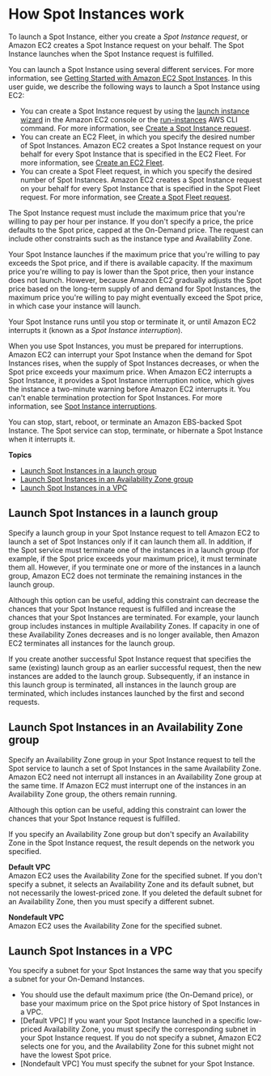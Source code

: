 # How Spot Instances work<a name="how-spot-instances-work"></a>

To launch a Spot Instance, either you create a *Spot Instance request*, or Amazon EC2 creates a Spot Instance request on your behalf\. The Spot Instance launches when the Spot Instance request is fulfilled\.

You can launch a Spot Instance using several different services\. For more information, see [Getting Started with Amazon EC2 Spot Instances](http://aws.amazon.com/ec2/spot/getting-started/)\. In this user guide, we describe the following ways to launch a Spot Instance using EC2:
+ You can create a Spot Instance request by using the [launch instance wizard](ec2-launch-instance-wizard.md) in the Amazon EC2 console or the [run\-instances](https://docs.aws.amazon.com/cli/latest/reference/ec2/run-instances.html) AWS CLI command\. For more information, see [Create a Spot Instance request](spot-requests.md#using-spot-instances-request)\.
+ You can create an EC2 Fleet, in which you specify the desired number of Spot Instances\. Amazon EC2 creates a Spot Instance request on your behalf for every Spot Instance that is specified in the EC2 Fleet\. For more information, see [Create an EC2 Fleet](manage-ec2-fleet.md#create-ec2-fleet)\.
+ You can create a Spot Fleet request, in which you specify the desired number of Spot Instances\. Amazon EC2 creates a Spot Instance request on your behalf for every Spot Instance that is specified in the Spot Fleet request\. For more information, see [Create a Spot Fleet request](work-with-spot-fleets.md#create-spot-fleet)\.

The Spot Instance request must include the maximum price that you're willing to pay per hour per instance\. If you don't specify a price, the price defaults to the Spot price, capped at the On\-Demand price\. The request can include other constraints such as the instance type and Availability Zone\.

Your Spot Instance launches if the maximum price that you're willing to pay exceeds the Spot price, and if there is available capacity\. If the maximum price you're willing to pay is lower than the Spot price, then your instance does not launch\. However, because Amazon EC2 gradually adjusts the Spot price based on the long\-term supply of and demand for Spot Instances, the maximum price you're willing to pay might eventually exceed the Spot price, in which case your instance will launch\.

Your Spot Instance runs until you stop or terminate it, or until Amazon EC2 interrupts it \(known as a *Spot Instance interruption*\)\.

When you use Spot Instances, you must be prepared for interruptions\. Amazon EC2 can interrupt your Spot Instance when the demand for Spot Instances rises, when the supply of Spot Instances decreases, or when the Spot price exceeds your maximum price\. When Amazon EC2 interrupts a Spot Instance, it provides a Spot Instance interruption notice, which gives the instance a two\-minute warning before Amazon EC2 interrupts it\. You can't enable termination protection for Spot Instances\. For more information, see [Spot Instance interruptions](spot-interruptions.md)\.

You can stop, start, reboot, or terminate an Amazon EBS\-backed Spot Instance\. The Spot service can stop, terminate, or hibernate a Spot Instance when it interrupts it\.

**Topics**
+ [Launch Spot Instances in a launch group](#spot-launch-group)
+ [Launch Spot Instances in an Availability Zone group](#spot-az-group)
+ [Launch Spot Instances in a VPC](#concepts-spot-instances-vpcs)

## Launch Spot Instances in a launch group<a name="spot-launch-group"></a>

Specify a launch group in your Spot Instance request to tell Amazon EC2 to launch a set of Spot Instances only if it can launch them all\. In addition, if the Spot service must terminate one of the instances in a launch group \(for example, if the Spot price exceeds your maximum price\), it must terminate them all\. However, if you terminate one or more of the instances in a launch group, Amazon EC2 does not terminate the remaining instances in the launch group\.

Although this option can be useful, adding this constraint can decrease the chances that your Spot Instance request is fulfilled and increase the chances that your Spot Instances are terminated\. For example, your launch group includes instances in multiple Availability Zones\. If capacity in one of these Availability Zones decreases and is no longer available, then Amazon EC2 terminates all instances for the launch group\.

If you create another successful Spot Instance request that specifies the same \(existing\) launch group as an earlier successful request, then the new instances are added to the launch group\. Subsequently, if an instance in this launch group is terminated, all instances in the launch group are terminated, which includes instances launched by the first and second requests\.

## Launch Spot Instances in an Availability Zone group<a name="spot-az-group"></a>

Specify an Availability Zone group in your Spot Instance request to tell the Spot service to launch a set of Spot Instances in the same Availability Zone\. Amazon EC2 need not interrupt all instances in an Availability Zone group at the same time\. If Amazon EC2 must interrupt one of the instances in an Availability Zone group, the others remain running\.

Although this option can be useful, adding this constraint can lower the chances that your Spot Instance request is fulfilled\.

If you specify an Availability Zone group but don't specify an Availability Zone in the Spot Instance request, the result depends on the network you specified\.

**Default VPC**  
Amazon EC2 uses the Availability Zone for the specified subnet\. If you don't specify a subnet, it selects an Availability Zone and its default subnet, but not necessarily the lowest\-priced zone\. If you deleted the default subnet for an Availability Zone, then you must specify a different subnet\.

**Nondefault VPC**  
Amazon EC2 uses the Availability Zone for the specified subnet\.

## Launch Spot Instances in a VPC<a name="concepts-spot-instances-vpcs"></a>

You specify a subnet for your Spot Instances the same way that you specify a subnet for your On\-Demand Instances\.
+ You should use the default maximum price \(the On\-Demand price\), or base your maximum price on the Spot price history of Spot Instances in a VPC\.
+ \[Default VPC\] If you want your Spot Instance launched in a specific low\-priced Availability Zone, you must specify the corresponding subnet in your Spot Instance request\. If you do not specify a subnet, Amazon EC2 selects one for you, and the Availability Zone for this subnet might not have the lowest Spot price\.
+ \[Nondefault VPC\] You must specify the subnet for your Spot Instance\.